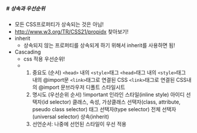 ##### # 상속과 우선순위

* 모든 CSS프로퍼티가 상속되는 것은 아님!
* http://www.w3.org/TR/CSS21/propidx 찾아보기!
* inherit
  * 상속되지 않는 프로퍼티를 상속되게 하기 위해서 inherit를 사용하면 됨!
* Cascading
  * css 적용 우선순위!
  * 1. 중요도 (순서)
       `<head>` 내의 `<style>`태그 
       `<head>`태그 내의 `<style>`태그 내의 @import문
       `<link>`태그로 연결된 CSS
       `<link>`태그로 연결된 CSS내의 @import
       문브라우저 디폴트 스타일시트
    2. 명시도 (우선순위 순서)
       !important
       인라인 스타일(inline style)
       아이디 선택자(id selector)
       클래스, 속성, 가상클래스 선택자(class, attribute, pseudo class selector)
       태그 선택자(type selector)
       전체 선택자(universal selector)
       상속(inherit)
    3. 선언순서: 나중에 선언된 스타일이 우선 적용